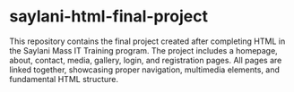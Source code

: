 # saylani-html-final-project
This repository contains the final project created after completing HTML in the Saylani Mass IT Training program. The project includes a homepage, about, contact, media, gallery, login, and registration pages. All pages are linked together, showcasing proper navigation, multimedia elements, and fundamental HTML structure.
